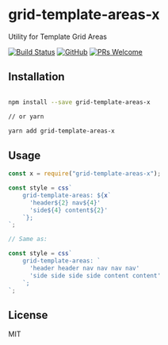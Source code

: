 # grid-template-areas-x

Utility for Template Grid Areas

[![Build Status](https://travis-ci.com/doniyor2109/grid-template-x.svg?branch=master)](https://travis-ci.com/doniyor2109/grid-template-x)
[![GitHub](https://img.shields.io/github/license/mashape/apistatus.svg)](https://github.com/doniyor2109/redux-lightweight/blob/master/LICENSE)
[![PRs Welcome](https://img.shields.io/badge/PRs-welcome-brightgreen.svg)](http://makeapullrequest.com)

## Installation

```bash

npm install --save grid-template-areas-x

// or yarn

yarn add grid-template-areas-x
```

## Usage

```jsx
const x = require("grid-template-areas-x");

const style = css`
    grid-template-areas: ${x`
      'header${2} nav${4}'
      'side${4} content${2}'
    `};
`;

// Same as:

const style = css`
    grid-template-areas: `
      'header header nav nav nav nav'
      'side side side side content content'
    `;
`;
```

## License

MIT